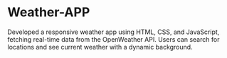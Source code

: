 # Weather-APP
Developed a responsive weather app using HTML, CSS, and JavaScript, fetching real-time data from the OpenWeather API. Users can search for locations and see current weather with a dynamic background.
